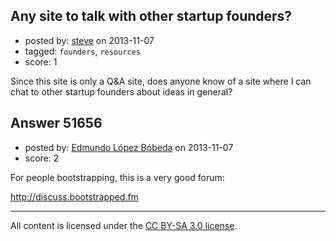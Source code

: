 ## Any site to talk with other startup founders?

- posted by: [steve](https://stackexchange.com/users/-1/27226-steve) on 2013-11-07
- tagged: `founders`, `resources`
- score: 1

<p>Since this site is only a Q&amp;A site, does anyone know of a site where I can chat to other startup founders about ideas in general?</p>



## Answer 51656

- posted by: [Edmundo López Bóbeda](https://stackexchange.com/users/-1/28604-edmundo-l-pez-b-beda) on 2013-11-07
- score: 2

<p>For people bootstrapping, this is a very good forum:</p>

<p><a href="http://discuss.bootstrapped.fm" rel="nofollow">http://discuss.bootstrapped.fm</a></p>




---

All content is licensed under the [CC BY-SA 3.0 license](https://creativecommons.org/licenses/by-sa/3.0/).
